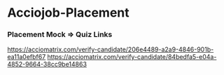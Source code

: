# Acciojob-Placement

### Placement Mock => Quiz Links
  https://acciomatrix.com/verify-candidate/206e4489-a2a9-4846-901b-ea11a0efbf67
  https://acciomatrix.com/verify-candidate/84bedfa5-e04a-4852-9664-38cc9be14863
